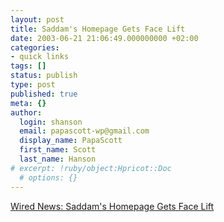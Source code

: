 ```yaml
---
layout: post
title: Saddam's Homepage Gets Face Lift
date: 2003-06-21 21:06:49.000000000 +02:00
categories:
- quick links
tags: []
status: publish
type: post
published: true
meta: {}
author:
  login: shanson
  email: papascott-wp@gmail.com
  display_name: PapaScott
  first_name: Scott
  last_name: Hanson
# excerpt: !ruby/object:Hpricot::Doc
  # options: {}
---
```

<p><a title="I'm glad I wasn't a sysadmin for _this_ ISP." href="http://www.wired.com/news/politics/0,1283,59183,00.html">Wired News: Saddam's Homepage Gets Face Lift</a></p>
